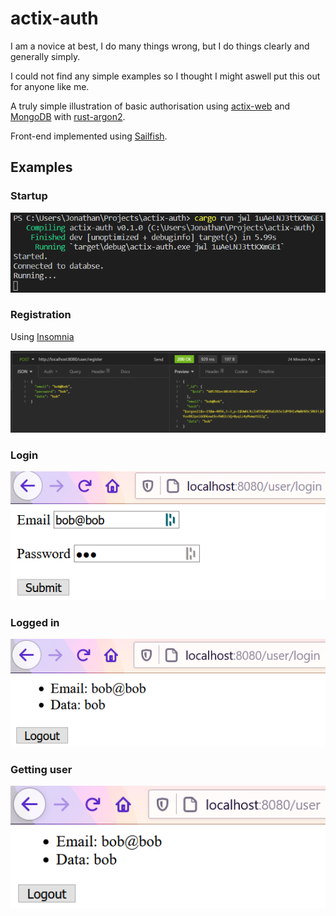 # actix-auth

I am a novice at best, I do many things wrong, but I do things clearly and generally simply.

I could not find any simple examples so I thought I might aswell put this out for anyone like me.

A truly simple illustration of basic authorisation using [actix-web](https://github.com/actix/actix-web) and [MongoDB](https://github.com/mongodb/mongo-rust-driver) with [rust-argon2](https://github.com/sru-systems/rust-argon2).

Front-end implemented using [Sailfish](https://github.com/Kogia-sima/sailfish).

## Examples

### Startup

<img width="600" src="https://github.com/JonathanWoollett-Light/actix-auth/blob/master/examples/start.png">

### Registration

Using [Insomnia](https://insomnia.rest/)

<img width="600" src="https://github.com/JonathanWoollett-Light/actix-auth/blob/master/examples/register.png">

### Login

<img width="600" src="https://github.com/JonathanWoollett-Light/actix-auth/blob/master/examples/login.png">

### Logged in

<img width="600" src="https://github.com/JonathanWoollett-Light/actix-auth/blob/master/examples/logged-in.png">

### Getting user

<img width="600" src="https://github.com/JonathanWoollett-Light/actix-auth/blob/master/examples/get-user.png">
